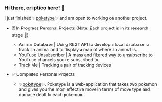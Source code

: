 ### Hi there, criiptico here! 👋

I just finished ✨[poketype](https://github.com/criiptico/poketype)✨ and am open to working on another project.

- ⏳ In Progress Personal Projects (Note: Each project is in its research stage 📑)
  + Animal Database | Using REST API to develop a local database to track an animal and to display a map of where an animal is.
  + YouTube Unsubscriber | A mass and filtered way to unsubscribe to YouTube channels you're subscribed to.
  + Track Me | Tracking a pair of tracking devices

- ✅ Completed Personal Projects
  + ✨[poketype](https://github.com/criiptico/poketype)✨. Poketype is a web-application that takes two pokemon and gives you the most effective move in terms of move type and damage dealt to each pokemon.

<!--
**criiptico/criiptico** is a ✨ _special_ ✨ repository because its `README.md` (this file) appears on your GitHub profile.

Here are some ideas to get you started:

- 🔭 I’m currently working on ...
- 🌱 I’m currently learning ...
- 👯 I’m looking to collaborate on ...
- 🤔 I’m looking for help with ...
- 💬 Ask me about ...
- 📫 How to reach me: ...
- 😄 Pronouns: ...
- ⚡ Fun fact: ...
-->
